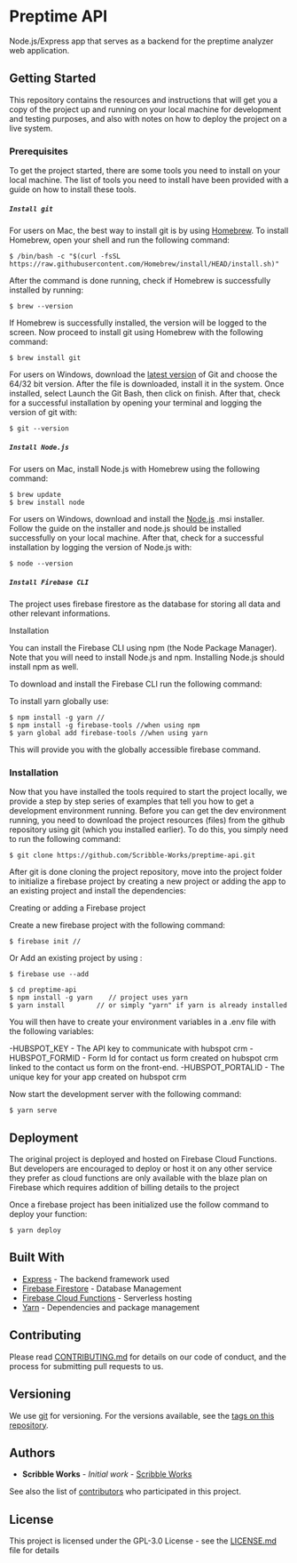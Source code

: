# Preptime API

Node.js/Express app that serves as a backend for the preptime analyzer web application.

## Getting Started

This repository contains the resources and instructions that will get you a copy of the project up and running on your local machine for development and testing purposes, and also with notes on how to deploy the project on a live system.

### Prerequisites

To get the project started, there are some tools you need to install on your local machine. The list of tools you need to install have been provided with a guide on how to install these tools.

##### `Install git`

For users on Mac, the best way to install git is by using [Homebrew](https://brew.sh/). To install Homebrew, open your shell and run the following command:

```
$ /bin/bash -c "$(curl -fsSL https://raw.githubusercontent.com/Homebrew/install/HEAD/install.sh)"
```

After the command is done running, check if Homebrew is successfully installed by running:

```
$ brew --version
```

If Homebrew is successfully installed, the version will be logged to the screen. Now proceed to install git using Homebrew with the following command:

```
$ brew install git
```

For users on Windows, download the [latest version](https://git-scm.com/downloads) of Git and choose the 64/32 bit version. After the file is downloaded, install it in the system. Once installed, select Launch the Git Bash, then click on finish. After that, check for a successful installation by opening your terminal and logging the version of git with:

```
$ git --version
```

##### `Install Node.js`

For users on Mac, install Node.js with Homebrew using the following command:

```
$ brew update
$ brew install node
```

For users on Windows, download and install the [Node.js](https://nodejs.org/en/download/) .msi installer. Follow the guide on the installer and node.js should be installed successfully on your local machine. After that, check for a successful installation by logging the version of Node.js with:

```
$ node --version
```

##### `Install Firebase CLI`

The project uses firebase firestore as the database for storing all data and other relevant informations.

Installation

You can install the Firebase CLI using npm (the Node Package Manager). Note that you will need to install Node.js and npm. Installing Node.js should install npm as well.

To download and install the Firebase CLI run the following command:

To install yarn globally use:

```
$ npm install -g yarn //
$ npm install -g firebase-tools //when using npm
$ yarn global add firebase-tools //when using yarn
```

This will provide you with the globally accessible firebase command.

### Installation

Now that you have installed the tools required to start the project locally, we provide a step by step series of examples that tell you how to get a development environment running. Before you can get the dev environment running, you need to download the project resources (files) from the github repository using git (which you installed earlier). To do this, you simply need to run the following command:

```
$ git clone https://github.com/Scribble-Works/preptime-api.git
```

After git is done cloning the project repository, move into the project folder to initialize a firebase project by creating a new project or adding the app to an existing project and install the dependencies:

Creating or adding a Firebase project

Create a new firebase project with the following command:

```
$ firebase init //
```

Or Add an existing project by using :

```
$ firebase use --add
```

```
$ cd preptime-api
$ npm install -g yarn    // project uses yarn
$ yarn install        // or simply "yarn" if yarn is already installed
```

You will then have to create your environment variables in a .env file with the following variables:

-HUBSPOT_KEY - The API key to communicate with hubspot crm
-HUBSPOT_FORMID - Form Id for contact us form created on hubspot crm linked to the contact us form on the front-end.
-HUBSPOT_PORTALID - The unique key for your app created on hubspot crm

Now start the development server with the following command:

```
$ yarn serve
```

## Deployment

The original project is deployed and hosted on Firebase Cloud Functions. But developers are encouraged to deploy or host it on any other service they prefer as cloud functions are only available with the blaze plan on Firebase which requires addition of billing details to the project

Once a firebase project has been initialized use the follow command to deploy your function:

```
$ yarn deploy
```

## Built With

- [Express](https://expressjs.com/) - The backend framework used
- [Firebase Firestore](https://firebase.google.com/docs/firestore/quickstart) - Database Management
- [Firebase Cloud Functions](https://firebase.google.com/docs/functions) - Serverless hosting
- [Yarn](https://yarnpkg.com/) - Dependencies and package management

## Contributing

Please read [CONTRIBUTING.md](https://github.com/Scribble-Works/preptime-api/blob/main/Contributing.md) for details on our code of conduct, and the process for submitting pull requests to us.

## Versioning

We use [git](https://git-scm.com/) for versioning. For the versions available, see the [tags on this repository](https://github.com/Scribble-Works/project/tags).

## Authors

- **Scribble Works** - _Initial work_ - [Scribble Works](https://github.com/Scribble-Works)

See also the list of [contributors](https://github.com/Scribble-Works/preptime-analytics/graphs/contributors) who participated in this project.

## License

This project is licensed under the GPL-3.0 License - see the [LICENSE.md](LICENSE.md) file for details
